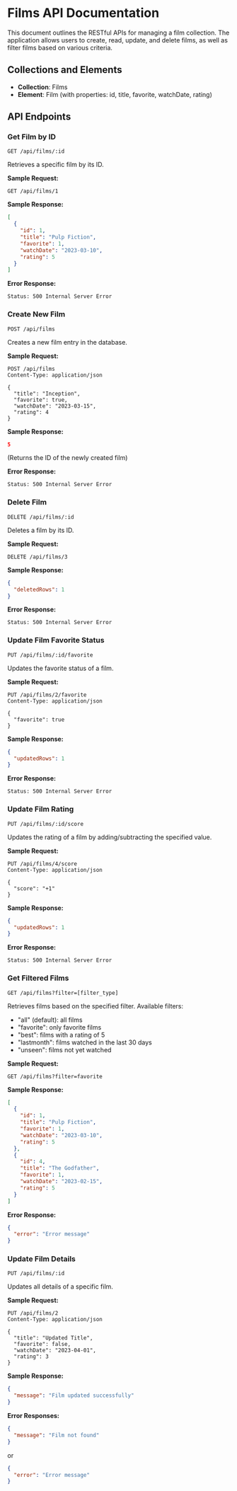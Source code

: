 # Films API Documentation

This document outlines the RESTful APIs for managing a film collection. The application allows users to create, read, update, and delete films, as well as filter films based on various criteria.

## Collections and Elements

- **Collection**: Films
- **Element**: Film (with properties: id, title, favorite, watchDate, rating)

## API Endpoints

### Get Film by ID

```
GET /api/films/:id
```

Retrieves a specific film by its ID.

**Sample Request:**
```
GET /api/films/1
```

**Sample Response:**
```json
[
  {
    "id": 1,
    "title": "Pulp Fiction",
    "favorite": 1,
    "watchDate": "2023-03-10",
    "rating": 5
  }
]
```

**Error Response:**
```
Status: 500 Internal Server Error
```

### Create New Film

```
POST /api/films
```

Creates a new film entry in the database.

**Sample Request:**
```
POST /api/films
Content-Type: application/json

{
  "title": "Inception",
  "favorite": true,
  "watchDate": "2023-03-15",
  "rating": 4
}
```

**Sample Response:**
```json
5
```
(Returns the ID of the newly created film)

**Error Response:**
```
Status: 500 Internal Server Error
```

### Delete Film

```
DELETE /api/films/:id
```

Deletes a film by its ID.

**Sample Request:**
```
DELETE /api/films/3
```

**Sample Response:**
```json
{
  "deletedRows": 1
}
```

**Error Response:**
```
Status: 500 Internal Server Error
```

### Update Film Favorite Status

```
PUT /api/films/:id/favorite
```

Updates the favorite status of a film.

**Sample Request:**
```
PUT /api/films/2/favorite
Content-Type: application/json

{
  "favorite": true
}
```

**Sample Response:**
```json
{
  "updatedRows": 1
}
```

**Error Response:**
```
Status: 500 Internal Server Error
```

### Update Film Rating

```
PUT /api/films/:id/score
```

Updates the rating of a film by adding/subtracting the specified value.

**Sample Request:**
```
PUT /api/films/4/score
Content-Type: application/json

{
  "score": "+1"
}
```

**Sample Response:**
```json
{
  "updatedRows": 1
}
```

**Error Response:**
```
Status: 500 Internal Server Error
```

### Get Filtered Films

```
GET /api/films?filter=[filter_type]
```

Retrieves films based on the specified filter. Available filters:
- "all" (default): all films
- "favorite": only favorite films
- "best": films with a rating of 5
- "lastmonth": films watched in the last 30 days
- "unseen": films not yet watched

**Sample Request:**
```
GET /api/films?filter=favorite
```

**Sample Response:**
```json
[
  {
    "id": 1,
    "title": "Pulp Fiction",
    "favorite": 1,
    "watchDate": "2023-03-10",
    "rating": 5
  },
  {
    "id": 4,
    "title": "The Godfather",
    "favorite": 1,
    "watchDate": "2023-02-15",
    "rating": 5
  }
]
```

**Error Response:**
```json
{
  "error": "Error message"
}
```

### Update Film Details

```
PUT /api/films/:id
```

Updates all details of a specific film.

**Sample Request:**
```
PUT /api/films/2
Content-Type: application/json

{
  "title": "Updated Title",
  "favorite": false,
  "watchDate": "2023-04-01",
  "rating": 3
}
```

**Sample Response:**
```json
{
  "message": "Film updated successfully"
}
```

**Error Responses:**
```json
{
  "message": "Film not found"
}
```
or
```json
{
  "error": "Error message"
}
```